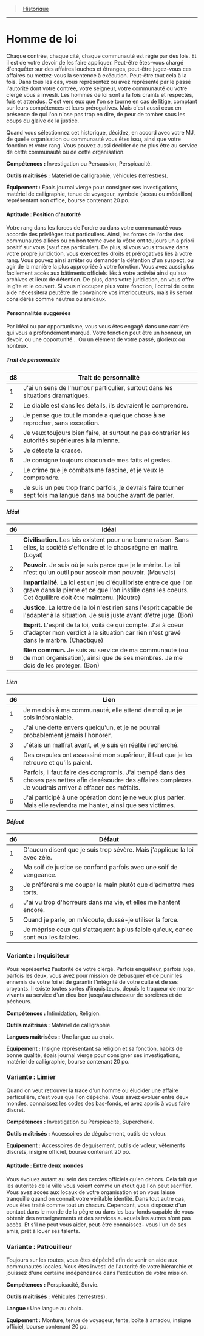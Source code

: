 
<!--BackgroundItem-->

> <!--ParentNameLink-->[Historique](backgrounds_hd.md)<!--/ParentNameLink-->

---

# <!--Name-->Homme de loi<!--/Name-->

Chaque contrée, chaque cité, chaque communauté est régie par des lois. Et il est de votre devoir de les faire appliquer. Peut-être êtes-vous chargé d'enquêter sur des affaires louches et étranges, peut-être jugez-vous ces affaires ou mettez-vous la sentence à exécution. Peut-être tout cela à la fois. Dans tous les cas, vous représentez ou avez représenté par le passé l'autorité dont votre contrée, votre seigneur, votre communauté ou votre clergé vous a investi. Les hommes de loi sont à la fois craints et respectés, fuis et attendus. C'est vers eux que l'on se tourne en cas de litige, comptant sur leurs compétences et leurs prérogatives. Mais c'est aussi ceux en présence de qui l'on n'ose pas trop en dire, de peur de tomber sous les coups du glaive de la justice.

Quand vous sélectionnez cet historique, décidez, en accord avec votre MJ, de quelle organisation ou communauté vous êtes issu, ainsi que votre fonction et votre rang. Vous pouvez aussi décider de ne plus être au service de cette communauté ou de cette organisation.

**Compétences :** Investigation ou Persuasion, Perspicacité.

**Outils maîtrisés :** Matériel de calligraphie, véhicules (terrestres).

**Équipement :** Épais journal vierge pour consigner ses investigations, matériel de calligraphie, tenue de voyageur, symbole (sceau ou médaillon) représentant son office, bourse contenant 20 po.

<!--SkillItem-->

#### <!--Name-->Aptitude : Position d'autorité<!--/Name-->

Votre rang dans les forces de l'ordre ou dans votre communauté vous accorde des privilèges tout particuliers. Ainsi, les forces de l'ordre des communautés alliées ou en bon terme avec la vôtre ont toujours un a priori positif sur vous (sauf cas particulier). De plus, si vous vous trouvez dans votre propre juridiction, vous exercez les droits et prérogatives liés à votre rang. Vous pouvez ainsi arrêter ou demander la détention d'un suspect, ou agir de la manière la plus appropriée à votre fonction. Vous avez aussi plus facilement accès aux bâtiments officiels liés à votre activité ainsi qu'aux archives et lieux de détention. De plus, dans votre juridiction, on vous offre le gîte et le couvert. Si vous n'occupez plus votre fonction, l'octroi de cette aide nécessitera peutêtre de convaincre vos interlocuteurs, mais ils seront considérés comme neutres ou amicaux.

<!--/SkillItem-->

<!--Items-->

#### <!--Name-->Personnalités suggérées<!--/Name-->

Par idéal ou par opportunisme, vous vous êtes engagé dans une carrière qui vous a profondément marqué. Votre fonction peut être un honneur, un devoir, ou une opportunité… Ou un élément de votre passé, glorieux ou honteux.

<!--PersonalityTraitItem-->

##### <!--Name-->Trait de personnalité<!--/Name-->

|d8|Trait de personnalité|
|---|---|
|1|J'ai un sens de l'humour particulier, surtout <!--br-->dans les situations dramatiques.|
|2|Le diable est dans les détails, ils devraient le <!--br-->comprendre.|
|3|Je pense que tout le monde a quelque chose à <!--br-->se reprocher, sans exception.|
|4|Je veux toujours bien faire, et surtout ne <!--br-->pas contrarier les autorités supérieures à la <!--br-->mienne.|
|5|Je déteste la crasse.|
|6|Je consigne toujours chacun de mes faits et <!--br-->gestes.|
|7|Le crime que je combats me fascine, et je veux <!--br-->le comprendre.|
|8|Je suis un peu trop franc parfois, je devrais faire <!--br-->tourner sept fois ma langue dans ma bouche <!--br-->avant de parler.|

<!--/PersonalityTraitItem-->

<!--PersonalityIdealItem-->

##### <!--Name-->Idéal<!--/Name-->

|d6|Idéal|
|---|---|
|1|**Civilisation.** Les lois existent pour une bonne <!--br-->raison. Sans elles, la société s'effondre et le <!--br-->chaos règne en maître. (Loyal)|
|2|**Pouvoir.** Je suis où je suis parce que je le <!--br-->mérite. La loi n'est qu'un outil pour asseoir <!--br-->mon pouvoir. (Mauvais)|
|3|**Impartialité.** La loi est un jeu d'équilibriste <!--br-->entre ce que l'on grave dans la pierre et ce que <!--br-->l'on instille dans les coeurs. Cet équilibre doit <!--br-->être maintenu. (Neutre)|
|4|**Justice.** La lettre de la loi n'est rien sans l'esprit <!--br-->capable de l'adapter à la situation. Je suis juste <!--br-->avant d'être juge. (Bon)|
|5|**Esprit.** L'esprit de la loi, voilà ce qui compte. J'ai <!--br-->à coeur d'adapter mon verdict à la situation car <!--br-->rien n'est gravé dans le marbre. (Chaotique)|
|6|**Bien commun.** Je suis au service de ma <!--br-->communauté (ou de mon organisation), ainsi <!--br-->que de ses membres. Je me dois de les protéger. <!--br-->(Bon)|

<!--/PersonalityIdealItem-->

<!--PersonalityLinkItem-->

##### <!--Name-->Lien<!--/Name-->

|d6|Lien|
|---|---|
|1|Je me dois à ma communauté, elle attend de <!--br-->moi que je sois inébranlable.|
|2|J'ai une dette envers quelqu'un, et je ne pourrai <!--br-->probablement jamais l'honorer.|
|3|J'étais un malfrat avant, et je suis en réalité <!--br-->recherché.|
|4|Des crapules ont assassiné mon supérieur, il <!--br-->faut que je les retrouve et qu'ils paient.|
|5|Parfois, il faut faire des compromis. J'ai trempé <!--br-->dans des choses pas nettes afin de résoudre des <!--br-->affaires complexes. Je voudrais arriver à effacer <!--br-->ces méfaits.|
|6|J'ai participé à une opération dont je ne veux <!--br-->plus parler. Mais elle reviendra me hanter, ainsi <!--br-->que ses victimes.|

<!--/PersonalityLinkItem-->

<!--PersonalityDefectItem-->

##### <!--Name-->Défaut<!--/Name-->

|d6|Défaut|
|---|---|
|1|D'aucun disent que je suis trop sévère. Mais <!--br-->j'applique la loi avec zèle.|
|2|Ma soif de justice se confond parfois avec une <!--br-->soif de vengeance.|
|3|Je préférerais me couper la main plutôt que <!--br-->d'admettre mes torts.|
|4|J'ai vu trop d'horreurs dans ma vie, et elles me <!--br-->hantent encore.|
|5|Quand je parle, on m'écoute, dussé-je utiliser <!--br-->la force.|
|6|Je méprise ceux qui s'attaquent à plus faible <!--br-->qu'eux, car ce sont eux les faibles.|

<!--/PersonalityDefectItem-->

<!--/Items-->

<!--SubBackgroundItem-->

### <!--Name-->Variante : Inquisiteur<!--/Name-->

Vous représentez l'autorité de votre clergé. Parfois enquêteur, parfois juge, parfois les deux, vous avez pour mission de débusquer et de punir les ennemis de votre foi et de garantir l'intégrité de votre culte et de ses croyants. Il existe toutes sortes d'inquisiteurs, depuis le traqueur de morts-vivants au service d'un dieu bon jusqu'au chasseur de sorcières et de pécheurs.

**Compétences :** Intimidation, Religion.

**Outils maîtrisés :** Matériel de calligraphie.

**Langues maîtrisées :** Une langue au choix.

**Équipement :** Insigne représentant sa religion et sa fonction, habits de bonne qualité, épais journal vierge pour consigner ses investigations, matériel de calligraphie, bourse contenant 20 po.

<!--/SubBackgroundItem-->

<!--SubBackgroundItem-->

### <!--Name-->Variante : Limier<!--/Name-->

Quand on veut retrouver la trace d'un homme ou élucider une affaire particulière, c'est vous que l'on dépêche. Vous savez évoluer entre deux mondes, connaissez les codes des bas-fonds, et avez appris à vous faire discret.

**Compétences :** Investigation ou Perspicacité, Supercherie.

**Outils maîtrisés :** Accessoires de déguisement, outils de voleur.

**Équipement :** Accessoires de déguisement, outils de voleur, vêtements discrets, insigne officiel, bourse contenant 20 po.

<!--SkillItem-->

#### <!--Name-->Aptitude : Entre deux mondes<!--/Name-->

Vous évoluez autant au sein des cercles officiels qu'en dehors. Cela fait que les autorités de la ville vous voient comme un atout que l'on peut sacrifier. Vous avez accès aux locaux de votre organisation et on vous laisse tranquille quand on connaît votre véritable identité. Dans tout autre cas, vous êtes traité comme tout un chacun. Cependant, vous disposez d'un contact dans le monde de la pègre ou dans les bas-fonds capable de vous obtenir des renseignements et des services auxquels les autres n'ont pas accès. Et s'il ne peut vous aider, peut-être connaissez- vous l'un de ses amis, prêt à louer ses talents.

<!--/SkillItem-->

<!--/SubBackgroundItem-->

<!--SubBackgroundItem-->

### <!--Name-->Variante : Patrouilleur<!--/Name-->

Toujours sur les routes, vous êtes dépêché afin de venir en aide aux communautés locales. Vous êtes investi de l'autorité de votre hiérarchie et jouissez d'une certaine indépendance dans l'exécution de votre mission.

**Compétences :** Perspicacité, Survie.

**Outils maîtrisés :** Véhicules (terrestres).

**Langue :** Une langue au choix.

**Équipement :** Monture, tenue de voyageur, tente, boîte à amadou, insigne officiel, bourse contenant 20 po.

<!--/SubBackgroundItem-->

<!--/BackgroundItem-->
